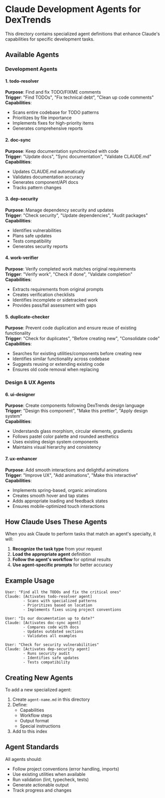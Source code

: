 # Claude Development Agents for DexTrends

This directory contains specialized agent definitions that enhance Claude's capabilities for specific development tasks.

## Available Agents

### Development Agents

#### 1. todo-resolver
**Purpose**: Find and fix TODO/FIXME comments  
**Trigger**: "Find TODOs", "Fix technical debt", "Clean up code comments"  
**Capabilities**:
- Scans entire codebase for TODO patterns
- Prioritizes by file importance
- Implements fixes for high-priority items
- Generates comprehensive reports

#### 2. doc-sync
**Purpose**: Keep documentation synchronized with code  
**Trigger**: "Update docs", "Sync documentation", "Validate CLAUDE.md"  
**Capabilities**:
- Updates CLAUDE.md automatically
- Validates documentation accuracy
- Generates component/API docs
- Tracks pattern changes

#### 3. dep-security
**Purpose**: Manage dependency security and updates  
**Trigger**: "Check security", "Update dependencies", "Audit packages"  
**Capabilities**:
- Identifies vulnerabilities
- Plans safe updates
- Tests compatibility
- Generates security reports

#### 4. work-verifier
**Purpose**: Verify completed work matches original requirements  
**Trigger**: "Verify work", "Check if done", "Validate completion"  
**Capabilities**:
- Extracts requirements from original prompts
- Creates verification checklists
- Identifies incomplete or sidetracked work
- Provides pass/fail assessment with gaps

#### 5. duplicate-checker
**Purpose**: Prevent code duplication and ensure reuse of existing functionality  
**Trigger**: "Check for duplicates", "Before creating new", "Consolidate code"  
**Capabilities**:
- Searches for existing utilities/components before creating new
- Identifies similar functionality across codebase
- Suggests reusing or extending existing code
- Ensures old code removal when replacing

### Design & UX Agents

#### 6. ui-designer
**Purpose**: Create components following DexTrends design language  
**Trigger**: "Design this component", "Make this prettier", "Apply design system"  
**Capabilities**:
- Understands glass morphism, circular elements, gradients
- Follows pastel color palette and rounded aesthetics
- Uses existing design system components
- Maintains visual hierarchy and consistency

#### 7. ux-enhancer  
**Purpose**: Add smooth interactions and delightful animations  
**Trigger**: "Improve UX", "Add animations", "Make this interactive"  
**Capabilities**:
- Implements spring-based, organic animations
- Creates smooth hover and tap states
- Adds appropriate loading and feedback states
- Ensures mobile-optimized touch interactions

## How Claude Uses These Agents

When you ask Claude to perform tasks that match an agent's specialty, it will:

1. **Recognize the task type** from your request
2. **Load the appropriate agent** definition
3. **Follow the agent's workflow** for optimal results
4. **Use agent-specific prompts** for better accuracy

## Example Usage

```
User: "Find all the TODOs and fix the critical ones"
Claude: [Activates todo-resolver agent]
        - Scans with specialized patterns
        - Prioritizes based on location
        - Implements fixes using project conventions

User: "Is our documentation up to date?"
Claude: [Activates doc-sync agent]
        - Compares code with docs
        - Updates outdated sections
        - Validates all examples

User: "Check for security vulnerabilities"
Claude: [Activates dep-security agent]
        - Runs security audit
        - Identifies safe updates
        - Tests compatibility
```

## Creating New Agents

To add a new specialized agent:

1. Create `agent-name.md` in this directory
2. Define:
   - Capabilities
   - Workflow steps
   - Output format
   - Special instructions
3. Add to this index

## Agent Standards

All agents should:
- Follow project conventions (error handling, imports)
- Use existing utilities when available
- Run validation (lint, typecheck, tests)
- Generate actionable output
- Track progress and changes
